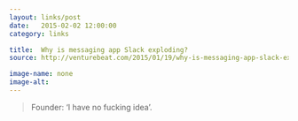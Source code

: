 ```yaml
---
layout: links/post
date:   2015-02-02 12:00:00
category: links

title:  Why is messaging app Slack exploding?
source: http://venturebeat.com/2015/01/19/why-is-messaging-app-slack-exploding-founder-i-have-no-f-king-idea

image-name: none 
image-alt:
---
```


> Founder: ‘I have no fucking idea’.


